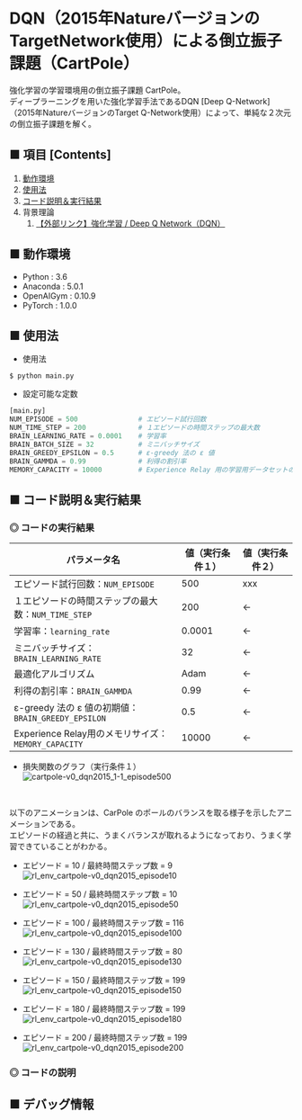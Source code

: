 # DQN（2015年NatureバージョンのTargetNetwork使用）による倒立振子課題（CartPole）
強化学習の学習環境用の倒立振子課題 CartPole。<br>
ディープラーニングを用いた強化学習手法であるDQN [Deep Q-Network] （2015年NatureバージョンのTarget Q-Network使用）によって、単純な２次元の倒立振子課題を解く。<br>

## ■ 項目 [Contents]
1. [動作環境](#動作環境)
1. [使用法](#使用法)
1. [コード説明＆実行結果](#コード説明＆実行結果)
1. 背景理論
    1. [【外部リンク】強化学習 / Deep Q Network（DQN）](https://github.com/Yagami360/My_NoteBook/blob/master/%E6%83%85%E5%A0%B1%E5%B7%A5%E5%AD%A6/%E6%83%85%E5%A0%B1%E5%B7%A5%E5%AD%A6_%E6%A9%9F%E6%A2%B0%E5%AD%A6%E7%BF%92_%E5%BC%B7%E5%8C%96%E5%AD%A6%E7%BF%92.md#DeepQNetwork)


## ■ 動作環境

- Python : 3.6
- Anaconda : 5.0.1
- OpenAIGym : 0.10.9
- PyTorch : 1.0.0

## ■ 使用法

- 使用法
```
$ python main.py
```

- 設定可能な定数
```python
[main.py]
NUM_EPISODE = 500               # エピソード試行回数
NUM_TIME_STEP = 200             # １エピソードの時間ステップの最大数
BRAIN_LEARNING_RATE = 0.0001    # 学習率
BRAIN_BATCH_SIZE = 32           # ミニバッチサイズ
BRAIN_GREEDY_EPSILON = 0.5      # ε-greedy 法の ε 値
BRAIN_GAMMDA = 0.99             # 利得の割引率
MEMORY_CAPACITY = 10000         # Experience Relay 用の学習用データセットのメモリの最大の長さ
```

<a id="コード説明＆実行結果"></a>

## ■ コード説明＆実行結果

### ◎ コードの実行結果

|パラメータ名|値（実行条件１）|値（実行条件２）|
|---|---|---|
|エピソード試行回数：`NUM_EPISODE`|500|xxx|
|１エピソードの時間ステップの最大数：`NUM_TIME_STEP`|200|←|
|学習率：`learning_rate`|0.0001|←|
|ミニバッチサイズ：`BRAIN_LEARNING_RATE`|32|←|
|最適化アルゴリズム|Adam|←|
|利得の割引率：`BRAIN_GAMMDA`|0.99|←|
|ε-greedy 法の ε 値の初期値：`BRAIN_GREEDY_EPSILON`|0.5|←|
|Experience Relay用のメモリサイズ：`MEMORY_CAPACITY`|10000|←|

- 損失関数のグラフ（実行条件１）<br>
![cartpole-v0_dqn2015_1-1_episode500](https://user-images.githubusercontent.com/25688193/52782576-c3cf1e00-3092-11e9-8183-6e4de8363279.png)<br>


<br>

以下のアニメーションは、CarPole のポールのバランスを取る様子を示したアニメーションである。<br>
エピソードの経過と共に、うまくバランスが取れるようになっており、うまく学習できていることがわかる。<br>

- エピソード = 10 / 最終時間ステップ数 = 9<br>
![rl_env_cartpole-v0_dqn2015_episode10](https://user-images.githubusercontent.com/25688193/52781450-f3305b80-308f-11e9-8726-1115c839d069.gif)<br>

- エピソード = 50 / 最終時間ステップ数 = 10<br>
![rl_env_cartpole-v0_dqn2015_episode50](https://user-images.githubusercontent.com/25688193/52781455-f62b4c00-308f-11e9-8adc-84d46f857286.gif)<br>

- エピソード = 100 / 最終時間ステップ数 = 116<br>
![rl_env_cartpole-v0_dqn2015_episode100](https://user-images.githubusercontent.com/25688193/52781458-f9263c80-308f-11e9-9709-60a64387ce8a.gif)<br>

- エピソード = 130 / 最終時間ステップ数 = 80<br>
![rl_env_cartpole-v0_dqn2015_episode130](https://user-images.githubusercontent.com/25688193/52781606-54582f00-3090-11e9-84ee-1d7bc03d7d25.gif)<br>

- エピソード = 150 / 最終時間ステップ数 = 199<br>
![rl_env_cartpole-v0_dqn2015_episode150](https://user-images.githubusercontent.com/25688193/52781462-fb889680-308f-11e9-80e8-24a8ecf031f2.gif)<br>

- エピソード = 180 / 最終時間ステップ数 = 199<br>
![rl_env_cartpole-v0_dqn2015_episode180](https://user-images.githubusercontent.com/25688193/52781702-8d909f00-3090-11e9-8d20-3d111d8c4c30.gif)<br>

- エピソード = 200 / 最終時間ステップ数 = 199<br>
![rl_env_cartpole-v0_dqn2015_episode200](https://user-images.githubusercontent.com/25688193/52781465-fdeaf080-308f-11e9-929a-fc507b6595f7.gif)<br>


### ◎ コードの説明


## ■ デバッグ情報

